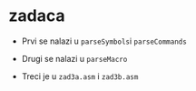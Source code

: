 # zadaca

- Prvi se nalazi u `parseSymbols`i `parseCommands`

- Drugi se nalazi u `parseMacro`

- Treci je u `zad3a.asm` i `zad3b.asm`
